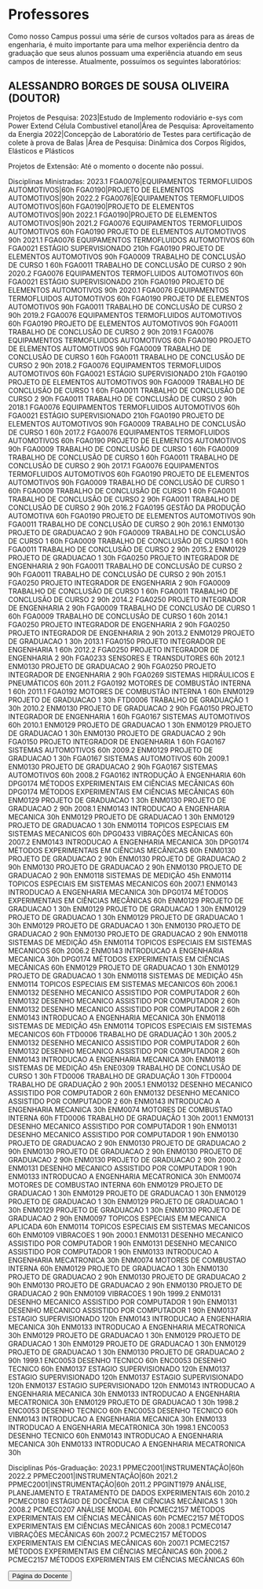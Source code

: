 <!DOCTYPE html>
<html>
    
<head>
<meta charset="UTF-8">
<title>Professores UnB FGA</title>
    
<link rel="stylesheet" href="./css/paginas.css">
    
</head>
    
<body>
    
<div class="container">
<h1>Professores</h1>
    
<div class="explicacao">
<p>Como nosso Campus possui uma série de cursos voltados para as áreas de engenharia, é muito importante para uma melhor experiência dentro da graduação que seus alunos possuam uma experiência atuando em seus campos de interesse. Atualmente, possuímos os seguintes laboratórios:
</p>
</div>
    
<div class="square-text">
<h2>ALESSANDRO BORGES DE SOUSA OLIVEIRA (DOUTOR)</h2>
<p>Projetos de Pesquisa:
2023|Estudo de Implemento rodoviário e-sys com Power Extend Célula Combustivel etanol|Área de Pesquisa: Aproveitamento da Energia
2022|Concepção de Laboratório de Testes para certificação de colete à prova de Balas |Área de Pesquisa: Dinâmica dos Corpos Rígidos, Elásticos e Plásticos
<p>Projetos de Extensão:
Até o momento o docente não possui.
<p>Disciplinas Ministradas:
2023.1
FGA0076|EQUIPAMENTOS TERMOFLUIDOS AUTOMOTIVOS|60h
FGA0190|PROJETO DE ELEMENTOS AUTOMOTIVOS|90h
2022.2
FGA0076|EQUIPAMENTOS TERMOFLUIDOS AUTOMOTIVOS|60h
FGA0190|PROJETO DE ELEMENTOS AUTOMOTIVOS|90h
2022.1
FGA0190|PROJETO DE ELEMENTOS AUTOMOTIVOS|90h
2021.2
FGA0076	EQUIPAMENTOS TERMOFLUIDOS AUTOMOTIVOS	60h
FGA0190	PROJETO DE ELEMENTOS AUTOMOTIVOS	90h
2021.1
FGA0076	EQUIPAMENTOS TERMOFLUIDOS AUTOMOTIVOS	60h
FGA0021	ESTÁGIO SUPERVISIONADO	210h
FGA0190	PROJETO DE ELEMENTOS AUTOMOTIVOS	90h
FGA0009	TRABALHO DE CONCLUSÃO DE CURSO 1	60h
FGA0011	TRABALHO DE CONCLUSÃO DE CURSO 2	90h
2020.2
FGA0076	EQUIPAMENTOS TERMOFLUIDOS AUTOMOTIVOS	60h
FGA0021	ESTÁGIO SUPERVISIONADO	210h
FGA0190	PROJETO DE ELEMENTOS AUTOMOTIVOS	90h
2020.1
FGA0076	EQUIPAMENTOS TERMOFLUIDOS AUTOMOTIVOS	60h
FGA0190	PROJETO DE ELEMENTOS AUTOMOTIVOS	90h
FGA0011	TRABALHO DE CONCLUSÃO DE CURSO 2	90h
2019.2
FGA0076	EQUIPAMENTOS TERMOFLUIDOS AUTOMOTIVOS	60h
FGA0190	PROJETO DE ELEMENTOS AUTOMOTIVOS	90h
FGA0011	TRABALHO DE CONCLUSÃO DE CURSO 2	90h
2019.1
FGA0076	EQUIPAMENTOS TERMOFLUIDOS AUTOMOTIVOS	60h
FGA0190	PROJETO DE ELEMENTOS AUTOMOTIVOS	90h
FGA0009	TRABALHO DE CONCLUSÃO DE CURSO 1	60h
FGA0011	TRABALHO DE CONCLUSÃO DE CURSO 2	90h
2018.2
FGA0076	EQUIPAMENTOS TERMOFLUIDOS AUTOMOTIVOS	60h
FGA0021	ESTÁGIO SUPERVISIONADO	210h
FGA0190	PROJETO DE ELEMENTOS AUTOMOTIVOS	90h
FGA0009	TRABALHO DE CONCLUSÃO DE CURSO 1	60h
FGA0011	TRABALHO DE CONCLUSÃO DE CURSO 2	90h
FGA0011	TRABALHO DE CONCLUSÃO DE CURSO 2	90h
2018.1
FGA0076	EQUIPAMENTOS TERMOFLUIDOS AUTOMOTIVOS	60h
FGA0021	ESTÁGIO SUPERVISIONADO	210h
FGA0190	PROJETO DE ELEMENTOS AUTOMOTIVOS	90h
FGA0009	TRABALHO DE CONCLUSÃO DE CURSO 1	60h
2017.2
FGA0076	EQUIPAMENTOS TERMOFLUIDOS AUTOMOTIVOS	60h
FGA0190	PROJETO DE ELEMENTOS AUTOMOTIVOS	90h
FGA0009	TRABALHO DE CONCLUSÃO DE CURSO 1	60h
FGA0009	TRABALHO DE CONCLUSÃO DE CURSO 1	60h
FGA0011	TRABALHO DE CONCLUSÃO DE CURSO 2	90h
2017.1
FGA0076	EQUIPAMENTOS TERMOFLUIDOS AUTOMOTIVOS	60h
FGA0190	PROJETO DE ELEMENTOS AUTOMOTIVOS	90h
FGA0009	TRABALHO DE CONCLUSÃO DE CURSO 1	60h
FGA0009	TRABALHO DE CONCLUSÃO DE CURSO 1	60h
FGA0011	TRABALHO DE CONCLUSÃO DE CURSO 2	90h
FGA0011	TRABALHO DE CONCLUSÃO DE CURSO 2	90h
2016.2
FGA0195	GESTÃO DA PRODUÇÃO AUTOMOTIVA	60h
FGA0190	PROJETO DE ELEMENTOS AUTOMOTIVOS	90h
FGA0011	TRABALHO DE CONCLUSÃO DE CURSO 2	90h
2016.1
ENM0130	PROJETO DE GRADUACAO 2	90h
FGA0009	TRABALHO DE CONCLUSÃO DE CURSO 1	60h
FGA0009	TRABALHO DE CONCLUSÃO DE CURSO 1	60h
FGA0011	TRABALHO DE CONCLUSÃO DE CURSO 2	90h
2015.2
ENM0129	PROJETO DE GRADUACAO 1	30h
FGA0250	PROJETO INTEGRADOR DE ENGENHARIA 2	90h
FGA0011	TRABALHO DE CONCLUSÃO DE CURSO 2	90h
FGA0011	TRABALHO DE CONCLUSÃO DE CURSO 2	90h
2015.1
FGA0250	PROJETO INTEGRADOR DE ENGENHARIA 2	90h
FGA0009	TRABALHO DE CONCLUSÃO DE CURSO 1	60h
FGA0011	TRABALHO DE CONCLUSÃO DE CURSO 2	90h
2014.2
FGA0250	PROJETO INTEGRADOR DE ENGENHARIA 2	90h
FGA0009	TRABALHO DE CONCLUSÃO DE CURSO 1	60h
FGA0009	TRABALHO DE CONCLUSÃO DE CURSO 1	60h
2014.1
FGA0250	PROJETO INTEGRADOR DE ENGENHARIA 2	90h
FGA0250	PROJETO INTEGRADOR DE ENGENHARIA 2	90h
2013.2
ENM0129	PROJETO DE GRADUACAO 1	30h
2013.1
FGA0150	PROJETO INTEGRADOR DE ENGENHARIA 1	60h
2012.2
FGA0250	PROJETO INTEGRADOR DE ENGENHARIA 2	90h
FGA0233	SENSORES E TRANSDUTORES	60h
2012.1
ENM0130	PROJETO DE GRADUACAO 2	90h
FGA0250	PROJETO INTEGRADOR DE ENGENHARIA 2	90h
FGA0269	SISTEMAS HIDRÁULICOS E PNEUMÁTICOS	60h
2011.2
FGA0192	MOTORES DE COMBUSTÃO INTERNA 1	60h
2011.1
FGA0192	MOTORES DE COMBUSTÃO INTERNA 1	60h
ENM0129	PROJETO DE GRADUACAO 1	30h
FTD0006	TRABALHO DE GRADUAÇÃO 1	30h
2010.2
ENM0130	PROJETO DE GRADUACAO 2	90h
FGA0150	PROJETO INTEGRADOR DE ENGENHARIA 1	60h
FGA0167	SISTEMAS AUTOMOTIVOS	60h
2010.1
ENM0129	PROJETO DE GRADUACAO 1	30h
ENM0129	PROJETO DE GRADUACAO 1	30h
ENM0130	PROJETO DE GRADUACAO 2	90h
FGA0150	PROJETO INTEGRADOR DE ENGENHARIA 1	60h
FGA0167	SISTEMAS AUTOMOTIVOS	60h
2009.2
ENM0129	PROJETO DE GRADUACAO 1	30h
FGA0167	SISTEMAS AUTOMOTIVOS	60h
2009.1
ENM0130	PROJETO DE GRADUACAO 2	90h
FGA0167	SISTEMAS AUTOMOTIVOS	60h
2008.2
FGA0162	INTRODUÇÃO À ENGENHARIA	60h
DPG0174	MÉTODOS EXPERIMENTAIS EM CIÊNCIAS MECÂNICAS	60h
DPG0174	MÉTODOS EXPERIMENTAIS EM CIÊNCIAS MECÂNICAS	60h
ENM0129	PROJETO DE GRADUACAO 1	30h
ENM0130	PROJETO DE GRADUACAO 2	90h
2008.1
ENM0143	INTRODUCAO A ENGENHARIA MECANICA	30h
ENM0129	PROJETO DE GRADUACAO 1	30h
ENM0129	PROJETO DE GRADUACAO 1	30h
ENM0114	TOPICOS ESPECIAIS EM SISTEMAS MECANICOS	60h
DPG0433	VIBRAÇÕES MECÂNICAS	60h
2007.2
ENM0143	INTRODUCAO A ENGENHARIA MECANICA	30h
DPG0174	MÉTODOS EXPERIMENTAIS EM CIÊNCIAS MECÂNICAS	60h
ENM0130	PROJETO DE GRADUACAO 2	90h
ENM0130	PROJETO DE GRADUACAO 2	90h
ENM0130	PROJETO DE GRADUACAO 2	90h
ENM0130	PROJETO DE GRADUACAO 2	90h
ENM0118	SISTEMAS DE MEDIÇÃO	45h
ENM0114	TOPICOS ESPECIAIS EM SISTEMAS MECANICOS	60h
2007.1
ENM0143	INTRODUCAO A ENGENHARIA MECANICA	30h
DPG0174	MÉTODOS EXPERIMENTAIS EM CIÊNCIAS MECÂNICAS	60h
ENM0129	PROJETO DE GRADUACAO 1	30h
ENM0129	PROJETO DE GRADUACAO 1	30h
ENM0129	PROJETO DE GRADUACAO 1	30h
ENM0129	PROJETO DE GRADUACAO 1	30h
ENM0129	PROJETO DE GRADUACAO 1	30h
ENM0130	PROJETO DE GRADUACAO 2	90h
ENM0130	PROJETO DE GRADUACAO 2	90h
ENM0118	SISTEMAS DE MEDIÇÃO	45h
ENM0114	TOPICOS ESPECIAIS EM SISTEMAS MECANICOS	60h
2006.2
ENM0143	INTRODUCAO A ENGENHARIA MECANICA	30h
DPG0174	MÉTODOS EXPERIMENTAIS EM CIÊNCIAS MECÂNICAS	60h
ENM0129	PROJETO DE GRADUACAO 1	30h
ENM0129	PROJETO DE GRADUACAO 1	30h
ENM0118	SISTEMAS DE MEDIÇÃO	45h
ENM0114	TOPICOS ESPECIAIS EM SISTEMAS MECANICOS	60h
2006.1
ENM0132	DESENHO MECANICO ASSISTIDO POR COMPUTADOR 2	60h
ENM0132	DESENHO MECANICO ASSISTIDO POR COMPUTADOR 2	60h
ENM0132	DESENHO MECANICO ASSISTIDO POR COMPUTADOR 2	60h
ENM0143	INTRODUCAO A ENGENHARIA MECANICA	30h
ENM0118	SISTEMAS DE MEDIÇÃO	45h
ENM0114	TOPICOS ESPECIAIS EM SISTEMAS MECANICOS	60h
FTD0006	TRABALHO DE GRADUAÇÃO 1	30h
2005.2
ENM0132	DESENHO MECANICO ASSISTIDO POR COMPUTADOR 2	60h
ENM0132	DESENHO MECANICO ASSISTIDO POR COMPUTADOR 2	60h
ENM0143	INTRODUCAO A ENGENHARIA MECANICA	30h
ENM0118	SISTEMAS DE MEDIÇÃO	45h
ENE0309	TRABALHO DE CONCLUSÃO DE CURSO 1	30h
FTD0006	TRABALHO DE GRADUAÇÃO 1	30h
FTD0004	TRABALHO DE GRADUAÇÃO 2	90h
2005.1
ENM0132	DESENHO MECANICO ASSISTIDO POR COMPUTADOR 2	60h
ENM0132	DESENHO MECANICO ASSISTIDO POR COMPUTADOR 2	60h
ENM0143	INTRODUCAO A ENGENHARIA MECANICA	30h
ENM0074	MOTORES DE COMBUSTAO INTERNA	60h
FTD0006	TRABALHO DE GRADUAÇÃO 1	30h
2001.1
ENM0131	DESENHO MECANICO ASSISTIDO POR COMPUTADOR 1	90h
ENM0131	DESENHO MECANICO ASSISTIDO POR COMPUTADOR 1	90h
ENM0130	PROJETO DE GRADUACAO 2	90h
ENM0130	PROJETO DE GRADUACAO 2	90h
ENM0130	PROJETO DE GRADUACAO 2	90h
ENM0130	PROJETO DE GRADUACAO 2	90h
ENM0130	PROJETO DE GRADUACAO 2	90h
2000.2
ENM0131	DESENHO MECANICO ASSISTIDO POR COMPUTADOR 1	90h
ENM0133	INTRODUCAO A ENGENHARIA MECATRONICA	30h
ENM0074	MOTORES DE COMBUSTAO INTERNA	60h
ENM0129	PROJETO DE GRADUACAO 1	30h
ENM0129	PROJETO DE GRADUACAO 1	30h
ENM0129	PROJETO DE GRADUACAO 1	30h
ENM0129	PROJETO DE GRADUACAO 1	30h
ENM0129	PROJETO DE GRADUACAO 1	30h
ENM0130	PROJETO DE GRADUACAO 2	90h
ENM0097	TOPICOS ESPECIAIS EM MECANICA APLICADA	60h
ENM0114	TOPICOS ESPECIAIS EM SISTEMAS MECANICOS	60h
ENM0109	VIBRACOES 1	90h
2000.1
ENM0131	DESENHO MECANICO ASSISTIDO POR COMPUTADOR 1	90h
ENM0131	DESENHO MECANICO ASSISTIDO POR COMPUTADOR 1	90h
ENM0133	INTRODUCAO A ENGENHARIA MECATRONICA	30h
ENM0074	MOTORES DE COMBUSTAO INTERNA	60h
ENM0129	PROJETO DE GRADUACAO 1	30h
ENM0130	PROJETO DE GRADUACAO 2	90h
ENM0130	PROJETO DE GRADUACAO 2	90h
ENM0130	PROJETO DE GRADUACAO 2	90h
ENM0130	PROJETO DE GRADUACAO 2	90h
ENM0109	VIBRACOES 1	90h
1999.2
ENM0131	DESENHO MECANICO ASSISTIDO POR COMPUTADOR 1	90h
ENM0131	DESENHO MECANICO ASSISTIDO POR COMPUTADOR 1	90h
ENM0137	ESTAGIO SUPERVISIONADO	120h
ENM0143	INTRODUCAO A ENGENHARIA MECANICA	30h
ENM0133	INTRODUCAO A ENGENHARIA MECATRONICA	30h
ENM0129	PROJETO DE GRADUACAO 1	30h
ENM0129	PROJETO DE GRADUACAO 1	30h
ENM0129	PROJETO DE GRADUACAO 1	30h
ENM0129	PROJETO DE GRADUACAO 1	30h
ENM0130	PROJETO DE GRADUACAO 2	90h
1999.1
ENC0053	DESENHO TECNICO	60h
ENC0053	DESENHO TECNICO	60h
ENM0137	ESTAGIO SUPERVISIONADO	120h
ENM0137	ESTAGIO SUPERVISIONADO	120h
ENM0137	ESTAGIO SUPERVISIONADO	120h
ENM0137	ESTAGIO SUPERVISIONADO	120h
ENM0143	INTRODUCAO A ENGENHARIA MECANICA	30h
ENM0133	INTRODUCAO A ENGENHARIA MECATRONICA	30h
ENM0129	PROJETO DE GRADUACAO 1	30h
1998.2
ENC0053	DESENHO TECNICO	60h
ENC0053	DESENHO TECNICO	60h
ENM0143	INTRODUCAO A ENGENHARIA MECANICA	30h
ENM0133	INTRODUCAO A ENGENHARIA MECATRONICA	30h
1998.1
ENC0053	DESENHO TECNICO	60h
ENM0143	INTRODUCAO A ENGENHARIA MECANICA	30h
ENM0133	INTRODUCAO A ENGENHARIA MECATRONICA	30h
<p>Disciplinas Pós-Graduação:
2023.1
PPMEC2001|INSTRUMENTAÇÃO|60h
2022.2
PPMEC2001|INSTRUMENTAÇÃO|60h
2021.2
PPMEC2001|INSTRUMENTAÇÃO|60h
2011.2
PPGINT1979	ANÁLISE, PLANEJAMENTO E TRATAMENTO DE DADOS EXPERIMENTAIS	60h
2010.2
PCMEC0180	ESTÁGIO DE DOCÊNCIA EM CIÊNCIAS MECÂNICAS 1	30h
2008.2
PCMEC0207	ANÁLISE MODAL	60h
PCMEC2157	MÉTODOS EXPERIMENTAIS EM CIÊNCIAS MECÂNICAS	60h
PCMEC2157	MÉTODOS EXPERIMENTAIS EM CIÊNCIAS MECÂNICAS	60h
2008.1
PCMEC0147	VIBRAÇÕES MECÂNICAS	60h
2007.2
PCMEC2157	MÉTODOS EXPERIMENTAIS EM CIÊNCIAS MECÂNICAS	60h
2007.1
PCMEC2157	MÉTODOS EXPERIMENTAIS EM CIÊNCIAS MECÂNICAS	60h
2006.2
PCMEC2157	MÉTODOS EXPERIMENTAIS EM CIÊNCIAS MECÂNICAS	60h
</p>
<a href="https://sigaa.unb.br/sigaa/public/docente/portal.jsf?siape=1281464">
<button class="centered-button">Página do Docente</button>
</a>
</div>

</body>
</html>
     